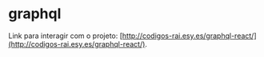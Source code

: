# graphql

Link para interagir com o projeto: [http://codigos-rai.esy.es/graphql-react/](http://codigos-rai.esy.es/graphql-react/).
